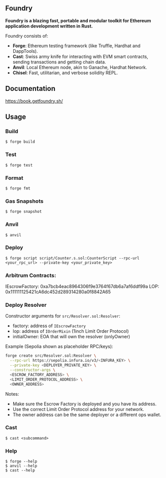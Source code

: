 ## Foundry

**Foundry is a blazing fast, portable and modular toolkit for Ethereum application development written in Rust.**

Foundry consists of:

-   **Forge**: Ethereum testing framework (like Truffle, Hardhat and DappTools).
-   **Cast**: Swiss army knife for interacting with EVM smart contracts, sending transactions and getting chain data.
-   **Anvil**: Local Ethereum node, akin to Ganache, Hardhat Network.
-   **Chisel**: Fast, utilitarian, and verbose solidity REPL.

## Documentation

https://book.getfoundry.sh/

## Usage

### Build

```shell
$ forge build
```

### Test

```shell
$ forge test
```

### Format

```shell
$ forge fmt
```

### Gas Snapshots

```shell
$ forge snapshot
```

### Anvil

```shell
$ anvil
```

### Deploy

```shell
$ forge script script/Counter.s.sol:CounterScript --rpc-url <your_rpc_url> --private-key <your_private_key>
```

### Arbitrum Contracts:

IEscrowFactory: 0xa7bcb4eac8964306f9e3764f67db6a7af6ddf99a
LOP: 0x111111125421cA6dc452d289314280a0f8842A65


### Deploy Resolver

Constructor arguments for `src/Resolver.sol:Resolver`:

- factory: address of `IEscrowFactory`
- lop: address of `IOrderMixin` (1inch Limit Order Protocol)
- initialOwner: EOA that will own the resolver (onlyOwner)

Example (Sepolia shown as placeholder RPC/keys):

```bash
forge create src/Resolver.sol:Resolver \
  --rpc-url https://sepolia.infura.io/v3/<INFURA_KEY> \
  --private-key <DEPLOYER_PRIVATE_KEY> \
  --constructor-args \
  <ESCROW_FACTORY_ADDRESS> \
  <LIMIT_ORDER_PROTOCOL_ADDRESS> \
  <OWNER_ADDRESS>
```


Notes:

- Make sure the Escrow Factory is deployed and you have its address.
- Use the correct Limit Order Protocol address for your network.
- The owner address can be the same deployer or a different ops wallet.


### Cast

```shell
$ cast <subcommand>
```

### Help

```shell
$ forge --help
$ anvil --help
$ cast --help
```
